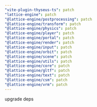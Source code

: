```yaml
---
"vite-plugin-thyseus-ts": patch
"lattice-engine": patch
"@lattice-engine/postprocessing": patch
"@lattice-engine/transform": patch
"@lattice-engine/physics": patch
"@lattice-engine/player": patch
"@lattice-engine/portal": patch
"@lattice-engine/render": patch
"@lattice-engine/input": patch
"@lattice-engine/orbit": patch
"@lattice-engine/scene": patch
"@lattice-engine/utils": patch
"@lattice-engine/core": patch
"@lattice-engine/gltf": patch
"@lattice-engine/text": patch
"@lattice-engine/csm": patch
"@lattice-engine/vrm": patch
---
```


upgrade deps
